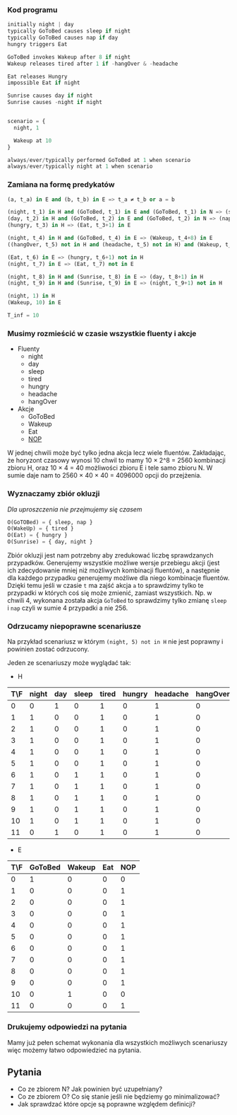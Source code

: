 ### Kod programu
```python
initially night | day
typically GoToBed causes sleep if night
typically GoToBed causes nap if day
hungry triggers Eat

GoToBed invokes Wakeup after 8 if night
Wakeup releases tired after 1 if -hangOver & -headache

Eat releases Hungry
impossible Eat if night

Sunrise causes day if night
Sunrise causes -night if night


scenario = {
  night, 1

  Wakeup at 10
}

always/ever/typically performed GoToBed at 1 when scenario
always/ever/typically night at 1 when scenario
```
### Zamiana na formę predykatów
```python
(a, t_a) in E and (b, t_b) in E => t_a ≠ t_b or a = b

(night, t_1) in H and (GoToBed, t_1) in E and (GoToBed, t_1) in N => (sleep, t_1+1) in H
(day, t_2) in H and (GoToBed, t_2) in E and (GoToBed, t_2) in N => (nap, t_2+1) in H
(hungry, t_3) in H => (Eat, t_3+1) in E

(night, t_4) in H and (GoToBed, t_4) in E => (Wakeup, t_4+8) in E
((hangOver, t_5) not in H and (headache, t_5) not in H) and (Wakeup, t_5) in E => (tired, t_5+8) not in H

(Eat, t_6) in E => (hungry, t_6+1) not in H
(night, t_7) in E => (Eat, t_7) not in E

(night, t_8) in H and (Sunrise, t_8) in E => (day, t_8+1) in H
(night, t_9) in H and (Sunrise, t_9) in E => (night, t_9+1) not in H

(night, 1) in H
(Wakeup, 10) in E

T_inf = 10


```
### Musimy rozmieścić w czasie wszystkie fluenty i akcje

  * Fluenty
    - night
    - day
    - sleep
    - tired
    - hungry
    - headache
    - hangOver
  * Akcje
    - GoToBed
    - Wakeup
    - Eat
    - [NOP](https://en.wikipedia.org/wiki/NOP)

W jednej chwili może być tylko jedna akcja lecz wiele fluentów.
Zakładając, że horyzont czasowy wynosi 10 chwil to mamy 10 × 2^8 = 2560 kombinacji
zbioru H, oraz 10 × 4 = 40 możliwości zbioru E i tele samo zbioru N.
W sumie daje nam to 2560 × 40 × 40 = 4096000 opcji do przejżenia.

### Wyznaczamy zbiór okluzji

*Dla uproszczenia nie przejmujemy się czasem*

```python
O(GoTOBed) = { sleep, nap }
O(WakeUp) = { tired }
O(Eat) = { hungry }
O(Sunrise) = { day, night }
```

Zbiór okluzji jest nam potrzebny aby zredukować liczbę sprawdzanych przypadków. 
Generujemy wszystkie możliwe wersje przebiegu akcji (jest ich zdecydowanie mniej niż możliwych 
kombinacji fluentów), a następnie dla każdego przypadku generujemy możliwe dla niego 
kombinacje fluentów. Dzięki temu jeśli w czasie `t` ma zajść akcja `a` to sprawdzimy
tylko te przypadki w których coś się może zmienić, zamiast wszystkich. Np. w chwili 4,
wykonana została akcja `GoToBed` to sprawdzimy tylko zmianę `sleep` i `nap` czyli w sumie
4 przypadki a nie 256.

### Odrzucamy niepoprawne scenariusze

Na przykład scenariusz w którym `(night, 5) not in H` nie jest poprawny i powinien
zostać odrzucony.

Jeden ze scenariuszy może wyglądać tak:

- H

|T\F|night|day|sleep|tired|hungry|headache|hangOver|
----|-----|---|-----|-----|------|--------|---------
|0  |0    |1  |0    |1    |0     |1       |0       |
|1  |1    |0  |0    |1    |0     |1       |0       |
|2  |1    |0  |0    |1    |0     |1       |0       |
|3  |1    |0  |0    |1    |0     |1       |0       |
|4  |1    |0  |0    |1    |0     |1       |0       |
|5  |1    |0  |0    |1    |0     |1       |0       |
|6  |1    |0  |1    |1    |0     |1       |0       |
|7  |1    |0  |1    |1    |0     |1       |0       |
|8  |1    |0  |1    |1    |0     |1       |0       |
|9  |1    |0  |1    |1    |0     |1       |0       |
|10 |1    |0  |1    |1    |0     |1       |0       |
|11 |0    |1  |0    |1    |0     |1       |0       |

- E

|T\F|GoToBed|Wakeup|Eat|NOP|
----|-------|------|---|----
|0  |1      |0     |0  |0  |
|1  |0      |0     |0  |1  |
|2  |0      |0     |0  |1  |
|3  |0      |0     |0  |1  |
|4  |0      |0     |0  |1  |
|5  |0      |0     |0  |1  |
|6  |0      |0     |0  |1  |
|7  |0      |0     |0  |1  |
|8  |0      |0     |0  |1  |
|9  |0      |0     |0  |1  |
|10 |0      |1     |0  |0  |
|11 |0      |0     |0  |1  |


### Drukujemy odpowiedzi na pytania

Mamy już pełen schemat wykonania dla wszystkich możliwych scenariuszy więc możemy
łatwo odpowiedzieć na pytania.

Pytania
-------
- Co ze zbiorem N? Jak powinien być uzupełniany?
- Co ze zbiorem O? Co się stanie jeśli nie będziemy go minimalizować?
- Jak sprawdzać które opcje są poprawne względem definicji?
